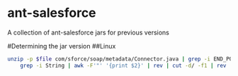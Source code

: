 # ant-salesforce
A collection of ant-salesforce jars for previous versions

#Determining the jar version
##Linux
```bash
unzip -p $file com/sforce/soap/metadata/Connector.java | grep -i END_POINT | \
    grep -i String | awk -F'"' '{print $2}' | rev | cut -d/ -f1 | rev
```